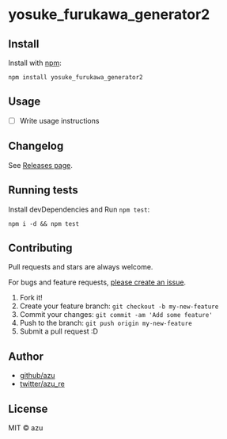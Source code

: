 # yosuke_furukawa_generator2



## Install

Install with [npm](https://www.npmjs.com/):

    npm install yosuke_furukawa_generator2

## Usage

- [ ] Write usage instructions

## Changelog

See [Releases page](https://github.com/azu/yosuke_furukawa_generator2/releases).

## Running tests

Install devDependencies and Run `npm test`:

    npm i -d && npm test

## Contributing

Pull requests and stars are always welcome.

For bugs and feature requests, [please create an issue](https://github.com/azu/yosuke_furukawa_generator2/issues).

1. Fork it!
2. Create your feature branch: `git checkout -b my-new-feature`
3. Commit your changes: `git commit -am 'Add some feature'`
4. Push to the branch: `git push origin my-new-feature`
5. Submit a pull request :D

## Author

- [github/azu](https://github.com/azu)
- [twitter/azu_re](https://twitter.com/azu_re)

## License

MIT © azu
